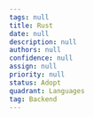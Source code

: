 ```yaml
---
tags: null
title: Rust
date: null
description: null
authors: null
confidence: null
assign: null
priority: null
status: Adopt
quadrant: Languages
tag: Backend
---
```

